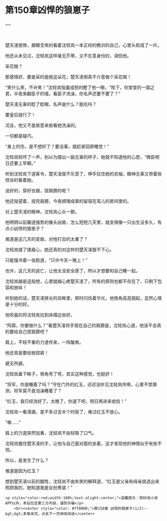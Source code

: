 # 第150章凶悍的狼崽子
~~
    	    <p name="pagetop" href="javascript:void(0);" onclick="return false" style="line-height: 35px;padding: 10px;color: #333;"> </p><p>楚天凌抿唇，眉眼含笑的看着沈轻岚一本正经的教训的自己，心里头软成了一片。</p><p>他还从未见过，沈轻岚这样毫无芥蒂，又不在意身份的，调侃他。</p><p>采花贼？</p><p>那感情好，要是采的是她这朵花，楚天凌倒真不介意做个采花贼！</p><p>“笑什么笑，不许笑！”沈轻岚恼羞成怒的瞪了他一眼，“陛下，你堂堂的一国之君，半夜来翻臣子的墙，看臣子洗澡，你名声还要不要了？”</p><p>楚天凌无辜的眨了眨眼，名声是什么？能吃吗？</p><p>要皇后就行了！</p><p>况且，他又不是故意来偷看她洗澡的。</p><p>一切都是碰巧。</p><p>“身上的伤，是不想好了？要没事，就赶紧回房睡觉！”</p><p>沈轻岚轻哼了一声，别以为摆出一副无辜的样子，她就不知道他的心思，“微臣明日还要上早朝。”</p><p>听到沈轻岚下逐客令，楚天凌就不乐意了，伸手拉住她的衣袖，眼神无辜又带着些控诉的看着她。</p><p>说好的，穿好衣服，捏肩膀的呢？</p><p>他还指望着，捏完肩膀，今夜顺理成章的留宿在鸾儿的房间里的。</p><p>对上楚天凌的眼神，沈轻岚心头一颤。</p><p>他明明以前霸道强势的像头凶兽，怎么短短几天里，就变得像一只出生没多久，有点小凶悍的狼崽子？</p><p>难道是这几天的变故，对他打击的太重了？</p><p>沈轻岚揉了揉眉心，她还真的对这样的楚天凌狠不下心。</p><p>只能强冷着一张脸道，“只许今天一晚上！”</p><p>也许，这几天的逃亡，让他太没安全感了，所以才想要和自己睡一起。</p><p>沈轻岚越是这般想，心里就越心疼楚天凌了，所有的原则也都不存在了，只剩下包容和放纵！</p><p>听到她的话，楚天凌狭长的凤眸里，顿时闪烁着华光，他唇角高高翘起，显然心情是十分的好。</p><p>他欣喜的将沈轻岚拉到床榻边坐好。</p><p>“阿霖，你要做什么？”看楚天凌将手搭在自己的肩膀是，沈轻岚心道，他该不会真的要给自己捏肩膀吧？</p><p>肩上，不轻不重的力道传来，一阵酸爽。</p><p>他还真是要给她捏肩！</p><p>避无所避。</p><p>沈轻岚垂下眸子，唇角弯了弯，其实这种感觉，也挺好！</p><p>“将军，你是睡着了吗？”守在门外的红玉，迟迟没听见沈轻岚传唤，心里不禁猜测，将军莫不是泡澡睡着了？</p><p>“红玉，我已经洗好了。太晚了，你退下吧，明日再进来收拾！”</p><p>沈轻岚一看滴漏，差不多过去半个时辰了，难过红玉不放心。</p><p>“嘶……”</p><p>肩上的力道突然加重，沈轻岚不由轻吸了口气。</p><p>沈轻岚握住楚天凌的手，让他与自己面对面的坐着，这才发现他的神情似乎有些不悦。</p><p>所以，是发生了什么？</p><p>难道是因为红玉？</p><p>想到楚天凌以前的醋性，沈轻岚不由失笑的解释道，“红玉是父亲和母亲挑选出来照顾我的，她知道我是女扮男装！”</p>
    	
   	<p style="color:red;width:100%;text-alight:center;">温馨提示：除妙阅小说APP以外，本站包含第三方内容，谨防诈骗</p>
    	<br><center style="color: #ff0000;">第150章 凶悍的狼崽子(1/2)--&gt;&gt;本章未完，点击下一页继续阅读</center>
    	